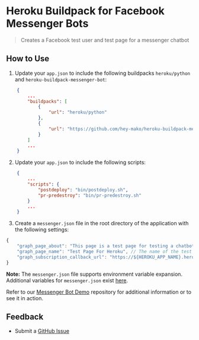# Heroku Buildpack for Facebook Messenger Bots

> Creates a Facebook test user and test page for a messenger chatbot

## How to Use

1. Update your `app.json` to include the following buildpacks `heroku/python` and `heroku-buildpack-messenger-bot`:

```json
    {
        ...
        "buildpacks": [
            {
                "url": "heroku/python"
            },
            {
                "url": "https://github.com/hey-mako/heroku-buildpack-messenger-bot"
            }
        ]
        ...
    }
```

2. Update your `app.json` to include the following scripts:

```json
    {
        ...
        "scripts": {
            "postdeploy": "bin/postdeploy.sh",
            "pr-predestroy": "bin/pr-predestroy.sh"
        }
        ...
    }
```

3. Create a `messenger.json` file in the root directory of the application with the following settings:

```js
{
    "graph_page_about": "This page is a test page for testing a chatbot", // The description of the test page
    "graph_page_name": "Test Page For Heroku", // The name of the test page, it is best to avoid symbols
    "graph_subscription_callback_url": "https://${HEROKU_APP_NAME}.herokuapp.com/callback" // Callback URL to configure the bot webhook
}
```

**Note:** The `messenger.json` file supports environment variable expansion. Additional variables for `messenger.json` exist [here](https://github.com/hey-mako/ansible-role-facebook-messenger#variables).

Refer to our [Messenger Bot Demo](https://github.com/mako-ai/heroku-messenger-bot-demo) repository for additional information or to see it in action.

## Feedback

- Submit a [GitHub Issue](https://github.com/hey-mako/heroku-buildpack-messenger-bot/issues)
